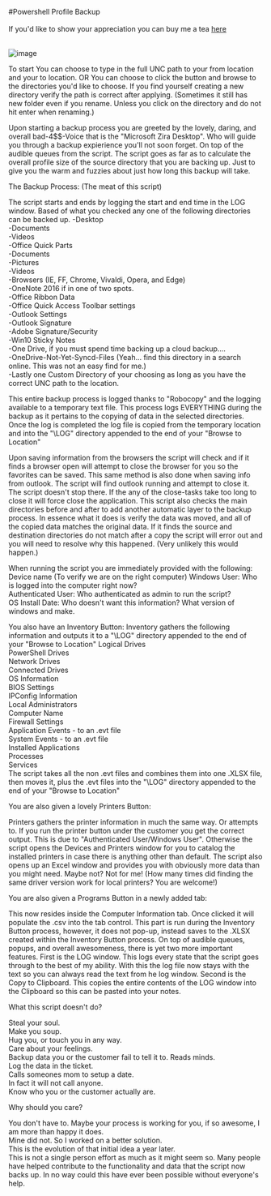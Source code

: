#Powershell Profile Backup<br>
<br>
If you'd like to show your appreciation you can buy me a tea <a href="buymeacoff.ee/mwWXAyznc">here</a><br><br>

![image](https://user-images.githubusercontent.com/48245017/69575192-bfc41b00-0f97-11ea-9169-751165e026b1.png)

To start You can choose to type in the full UNC path to your from location and your to location. OR You can choose to click the button and browse to the directories you'd like to choose. If you find yourself creating a new directory verify the path is correct after applying. (Sometimes it still has new folder even if you rename. Unless you click on the directory and do not hit enter when renaming.)

Upon starting a backup process you are greeted by the lovely, daring, and overall bad-4$$-Voice that is the "Microsoft Zira Desktop". Who will guide you through a backup expierience you'll not soon forget. On top of the audible queues from the script. The script goes as far as to calculate the overall profile size of the source directory that you are backing up. Just to give you the warm and fuzzies about just how long this backup will take. 

The Backup Process: (The meat of this script)

The script starts and ends by logging the start and end time in the LOG window. Based of what you checked any one of the following directories can be backed up.
-Desktop<br>
-Documents<br>
-Videos<br>
-Office Quick Parts<br>
-Documents<br>
-Pictures<br>
-Videos<br>
-Browsers (IE, FF, Chrome, Vivaldi, Opera, and Edge)<br>
-OneNote 2016 if in one of two spots.<br>
-Office Ribbon Data<br>
-Office Quick Access Toolbar settings<br>
-Outlook Settings<br>
-Outlook Signature<br>
-Adobe Signature/Security<br>
-Win10 Sticky Notes<br>
-One Drive, if you must spend time backing up a cloud backup....<br>
-OneDrive-Not-Yet-Syncd-Files (Yeah... find this directory in a search online. This was not an easy find for me.)<br>
-Lastly one Custom Directory of your choosing as long as you have the correct UNC path to the location.<br>

This entire backup process is logged thanks to "Robocopy" and the logging available to a temporary text file. This process logs EVERYTHING during the backup as it pertains to the copying of data in the selected directories. Once the log is completed the log file is copied from the temporary location and into the "\LOG" directory appended to the end of your "Browse to Location"

Upon saving information from the browsers the script will check and if it finds a browser open will attempt to close the browser for you so the favorites can be saved. This same method is also done when saving info from outlook. The script will find outlook running and attempt to close it. The script doesn't stop there. If the any of the close-tasks take too long to close it will force close the application. This script also checks the main directories before and after to add another automatic layer to the backup process. In essence what it does is verify the data was moved, and all of the copied data matches the original data. If it finds the source and destination directories do not match after a copy the script will error out and you will need to resolve why this happened. (Very unlikely this would happen.)

When running the script you are immediately provided with the following:
Device name (To verify we are on the right computer) Windows User: Who is logged into the computer right now?<br>
Authenticated User: Who authenticated as admin to run the script?<br>
OS Install Date: Who doesn't want this information? What version of windows and make.<br>

You also have an Inventory Button:
Inventory gathers the following information and outputs it to a "\LOG" directory appended to the end of your "Browse to Location"
Logical Drives<br>
PowerShell Drives<br>
Network Drives<br>
Connected Drives<br>
OS Information<br>
BIOS Settings<br>
IPConfig Information<br>
Local Administrators<br>
Computer Name<br>
Firewall Settings<br>
Application Events - to an .evt file<br>
System Events - to an .evt file<br>
Installed Applications<br>
Processes<br>
Services<br>
The script takes all the non .evt files and combines them into one .XLSX file, then moves it, plus the .evt files into the "\LOG" directory appended to the end of your "Browse to Location"

You are also given a lovely Printers Button:

Printers gathers the printer information in much the same way. Or attempts to. If you run the printer button under the customer you get the correct output. This is due to "Authenticated User/Windows User". Otherwise the script opens the Devices and Printers window for you to catalog the installed printers in case there is anything other than default. The script also opens up an Excel window and provides you with obviously more data than you might need. Maybe not? Not for me! (How many times did finding the same driver version work for local printers? You are welcome!)

You are also given a Programs Button in a newly added tab:

This now resides inside the Computer Information tab. Once clicked it will populate the .csv into the tab control. This part is run during the Inventory Button process, however, it does not pop-up, instead saves to the .XLSX created within the Inventory Button process.
On top of audible queues, popups, and overall awesomeness, there is yet two more important features.
First is the LOG window. This logs every state that the script goes through to the best of my ability. With this the log file now stays with the text so you can always read the text from he log window.
Second is the Copy to Clipboard. This copies the entire contents of the LOG window into the Clipboard so this can be pasted into your notes.

What this script doesn't do?

Steal your soul.<br>
Make you soup.<br>
Hug you, or touch you in any way.<br>
Care about your feelings.<br>
Backup data you or the customer fail to tell it to. Reads minds.<br>
Log the data in the ticket.<br>
Calls someones mom to setup a date.<br>
In fact it will not call anyone.<br>
Know who you or the customer actually are.<br>

Why should you care?

You don't have to. Maybe your process is working for you, if so awesome, I am more than happy it does.<br> Mine did not. So I worked on a better solution. <br>This is the evolution of that initial idea a year later. <br>This is not a single person effort as much as it might seem so. Many people have helped contribute to the functionality and data that the script now backs up. In no way could this have ever been possible without everyone's help.
